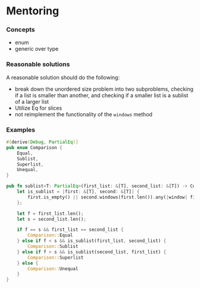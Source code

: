 # Mentoring

### Concepts

- enum
- generic over type

### Reasonable solutions

A reasonable solution should do the following:

- break down the unordered size problem into two subproblems, checking if a
  list is smaller than another, and checking if a smaller list is a sublist of
  a larger list
- Utilize Eq for slices
- not reimplement the functionality of the `windows` method

### Examples

```rust
#[derive(Debug, PartialEq)]
pub enum Comparison {
    Equal,
    Sublist,
    Superlist,
    Unequal,
}

pub fn sublist<T: PartialEq>(first_list: &[T], second_list: &[T]) -> Comparison {
    let is_sublist = |first: &[T], second: &[T]| {
        first.is_empty() || second.windows(first.len()).any(|window| first == window)
    };

    let f = first_list.len();
    let s = second_list.len();

    if f == s && first_list == second_list {
        Comparison::Equal
    } else if f < s && is_sublist(first_list, second_list) {
        Comparison::Sublist
    } else if f > s && is_sublist(second_list, first_list) {
        Comparison::Superlist
    } else {
        Comparison::Unequal
    }
}
```
